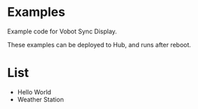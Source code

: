 # Examples

Example code for Vobot Sync Display.

These examples can be deployed to Hub, and runs after reboot.

# List

- Hello World
- Weather Station
